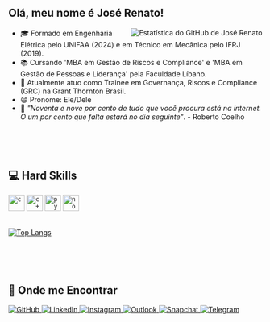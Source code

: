 ## Olá, meu nome é José Renato!

<img align='right' src="https://github-readme-stats.vercel.app/api?username=JoseRenatoS&show_icons=true&theme=neon" alt="Estatística do GitHub de José Renato">

- 🎓 Formado em Engenharia Elétrica pelo UNIFAA (2024) e em Técnico em Mecânica pelo IFRJ (2019).
- 📚 Cursando 'MBA em Gestão de Riscos e Compliance' e 'MBA em Gestão de Pessoas e Liderança' pela Faculdade Líbano.
- 🏢 Atualmente atuo como Trainee em Governança, Riscos e Compliance (GRC) na Grant Thornton Brasil.
- 😄 Pronome: Ele/Dele
- 🔖 _"Noventa e nove por cento de tudo que você procura está na internet. O um por cento que falta estará no dia seguinte"_. - Roberto Coelho

<br><br><br>


## 💻 Hard Skills
<div align="left">
  <code><img height="32" src="https://img.icons8.com/?size=100&id=40670&format=png&color=000000" alt="c"/></code>
  <code><img height="32" src="https://img.icons8.com/?size=100&id=40669&format=png&color=000000" alt="c++"/></code>
  <code><img height="32" src="https://img.icons8.com/?size=100&id=13441&format=png&color=000000" alt="python"/></code>
  <code><img height="32" src="https://img.icons8.com/?size=100&id=F6H2fsqXKBwH&format=png&color=000000" alt="notion"/></code>
</div>
<br>



[![Top Langs](https://github-readme-stats.vercel.app/api/top-langs/?username=JoseRenatoS&layout=compact)](https://github.com/JoseRenatoS/github-readme-stats)

<br><br><br>





<!-- ISSO É COMENTÁRIO
## 📚 Experiência Acadêmica

[<img align="left" height="94px" width="94px" alt="Warpnet" src="https://external-content.duckduckgo.com/iu/?u=https%3A%2F%2Fis5-ssl.mzstatic.com%2Fimage%2Fthumb%2FPurple112%2Fv4%2Fe0%2Fca%2Fb7%2Fe0cab773-54b9-1814-4ce0-350edb9a8d5f%2FAppIcon-0-0-1x_U007emarketing-0-0-0-10-0-0-sRGB-0-0-0-GLES2_U002c0-512MB-85-220-0-0.png%2F512x512bb.jpg&f=1&nofb=1&ipt=4842817294fba9228093c1153caff26b0910f4ff776e87954bdf017bbde84aae&ipo=images"/>]()
**Graduando em Engenharia Elétrica** \
[**UNIFAA**]([.br/](https://www.unifaa.edu.br/)) \
Duração: Fevereiro/2020 a Dezembro/2024 \
<br/>


[<img align="left" height="94px" width="94px" alt="Warpnet" src="https://external-content.duckduckgo.com/iu/?u=https%3A%2F%2Fd1fdloi71mui9q.cloudfront.net%2FO0sJP66ZQJK31Dbj9ufp_zBt857ZxiSrliP1P&f=1&nofb=1&ipt=12f3b5d69d52629be0512602d4f727c908e30cea4def9eadde9bd657b6272835&ipo=images"/>]()
**Técnico em Mecânica** \
[**IFRJ**](https://www.ifrj.edu.br/) \
Duração: Maio/2015 a Dezembro/2018 \
<br><br><br>

## 💼 Experiência Profissional

[<img align="left" height="94px" width="94px" alt="Warpnet" src="https://external-content.duckduckgo.com/iu/?u=https%3A%2F%2Fd1fdloi71mui9q.cloudfront.net%2FO0sJP66ZQJK31Dbj9ufp_zBt857ZxiSrliP1P&f=1&nofb=1&ipt=12f3b5d69d52629be0512602d4f727c908e30cea4def9eadde9bd657b6272835&ipo=images"/>]()
**Monitor de Desenho-Técnico** \
[**IFRJ**](https://www.ifrj.edu.br/) \
Linguagens & Tecnologias: `Python`, `Django`, `C++`, `JavaScript`, \
Projetos em destaque: [Rocket](), [Marte]()
<br><br><br>
-->

## 📍 Onde me Encontrar
<div>
  <p align="left">
    <a href="https://github.com/JoseRenatoS" title="GitHub">
      <img src="https://img.shields.io/badge/GitHub-111114?style=for-the-badge&logo=github&logoColor=white" alt="GitHub"/>
    </a>
    <a href="https://www.linkedin.com/in/joserenatosdasilva/" title="LinkedIn">
      <img src="https://img.shields.io/badge/LinkedIn-0a6bca?style=for-the-badge&logo=linkedin&logoColor=white" alt="LinkedIn"/>
    </a>
    <a href="https://www.instagram.com/joserenat_/" title="Instagram">
      <img src="https://img.shields.io/badge/Instagram-8e15fc?style=for-the-badge&logo=instagram&logoColor=white" alt="Instagram"/>
    </a>
    <a href="mailto:joserenat.s@outlook.com" title="Outlook">
      <img src="https://img.shields.io/badge/Microsoft_Outlook-0365b7?style=for-the-badge&logo=microsoft-outlook&logoColor=white" alt="Outlook"/>
    </a>
    <a href="https://www.snapchat.com/add/joserenato23882?share_id=vBSsOb0wFA4&locale=pt-BR" title="Snapchat">
      <img src="https://img.shields.io/badge/Snapchat-f8f501?style=for-the-badge&logo=snapchat&logoColor=white" alt="Snapchat"/>
    </a>
    <a href="https://t.me/joserenat_s" title="Telegram">
      <img src="https://img.shields.io/badge/Telegram-2ca2dd?style=for-the-badge&logo=telegram&logoColor=white" alt="Telegram"/>
    </a>
  </p>
</div>

<!---
JoseRenatoS/JoseRenatoS is a ✨ special ✨ repository because its `README.md` (this file) appears on your GitHub profile.
You can click the Preview link to take a look at your changes.
--->
